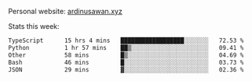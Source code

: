 Personal website: [ardinusawan.xyz](https://ardinusawan.xyz)

Stats this week:
<!--START_SECTION:waka-->

```txt
TypeScript      15 hrs 4 mins   ██████████████████░░░░░░░   72.53 %
Python          1 hr 57 mins    ██▒░░░░░░░░░░░░░░░░░░░░░░   09.41 %
Other           58 mins         █▒░░░░░░░░░░░░░░░░░░░░░░░   04.69 %
Bash            46 mins         █░░░░░░░░░░░░░░░░░░░░░░░░   03.73 %
JSON            29 mins         ▓░░░░░░░░░░░░░░░░░░░░░░░░   02.36 %
```

<!--END_SECTION:waka-->
